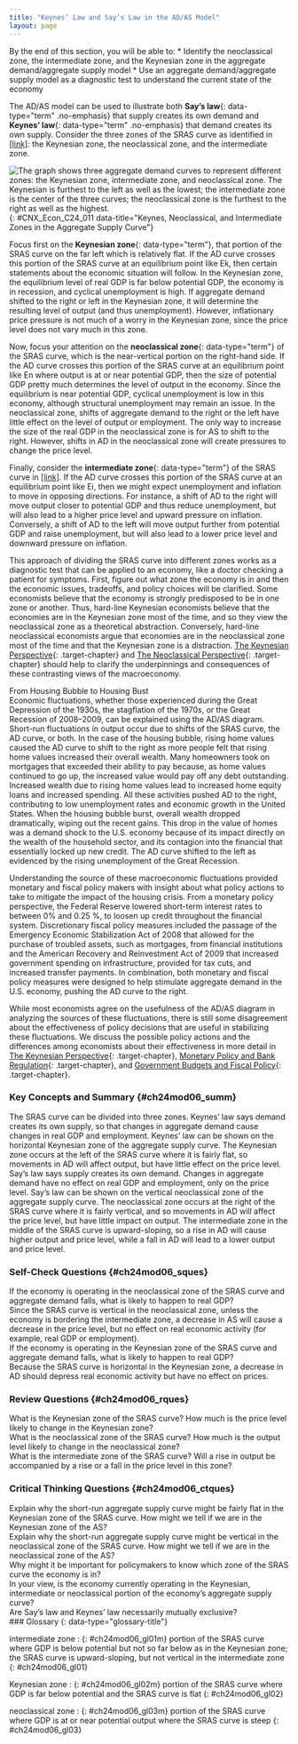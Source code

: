 ```yaml
---
title: "Keynes’ Law and Say’s Law in the AD/AS Model"
layout: page
---
```



<div data-type="abstract" markdown="1">
By the end of this section, you will be able to:
* Identify the neoclassical zone, the intermediate zone, and the Keynesian zone in the aggregate demand/aggregate supply model
* Use an aggregate demand/aggregate supply model as a diagnostic test to understand the current state of the economy

</div>

The AD/AS model can be used to illustrate both **Say’s law**{: data-type="term" .no-emphasis} that supply creates its own demand and **Keynes’ law**{: data-type="term" .no-emphasis} that demand creates its own supply. Consider the three zones of the SRAS curve as identified in [\[link\]](#CNX_Econ_C24_011)\: the Keynesian zone, the neoclassical zone, and the intermediate zone.

![The graph shows three aggregate demand curves to represent different zones: the Keynesian zone, intermediate zone, and neoclassical zone. The Keynesian is furthest to the left as well as the lowest; the intermediate zone is the center of the three curves; the neoclassical zone is the furthest to the right as well as the highest.](../resources/CNX_Econ_C24_011.jpg "Near the equilibrium Ek, in the Keynesian zone at the far left of the SRAS curve, small shifts in AD, either to the right or the left, will affect the output level Yk, but will not much affect the price level. In the Keynesian zone, AD largely determines the quantity of output. Near the equilibrium En, in the neoclassical zone at the far right of the SRAS curve, small shifts in AD, either to the right or the left, will have relatively little effect on the output level Yn, but instead will have a greater effect on the price level. In the neoclassical zone, the near-vertical SRAS curve close to the level of potential GDP largely determines the quantity of output. In the intermediate zone around equilibrium Ei, movement in AD to the right will increase both the output level and the price level, while a movement in AD to the left would decrease both the output level and the price level."){: #CNX_Econ_C24_011 data-title="Keynes, Neoclassical, and Intermediate Zones in the Aggregate Supply Curve"}

Focus first on the **Keynesian zone**{: data-type="term"}, that portion of the SRAS curve on the far left which is relatively flat. If the AD curve crosses this portion of the SRAS curve at an equilibrium point like Ek, then certain statements about the economic situation will follow. In the Keynesian zone, the equilibrium level of real GDP is far below potential GDP, the economy is in recession, and cyclical unemployment is high. If aggregate demand shifted to the right or left in the Keynesian zone, it will determine the resulting level of output (and thus unemployment). However, inflationary price pressure is not much of a worry in the Keynesian zone, since the price level does not vary much in this zone.

Now, focus your attention on the **neoclassical zone**{: data-type="term"} of the SRAS curve, which is the near-vertical portion on the right-hand side. If the AD curve crosses this portion of the SRAS curve at an equilibrium point like En where output is at or near potential GDP, then the size of potential GDP pretty much determines the level of output in the economy. Since the equilibrium is near potential GDP, cyclical unemployment is low in this economy, although structural unemployment may remain an issue. In the neoclassical zone, shifts of aggregate demand to the right or the left have little effect on the level of output or employment. The only way to increase the size of the real GDP in the neoclassical zone is for AS to shift to the right. However, shifts in AD in the neoclassical zone will create pressures to change the price level.

Finally, consider the **intermediate zone**{: data-type="term"} of the SRAS curve in [\[link\]](#CNX_Econ_C24_011). If the AD curve crosses this portion of the SRAS curve at an equilibrium point like Ei, then we might expect unemployment and inflation to move in opposing directions. For instance, a shift of AD to the right will move output closer to potential GDP and thus reduce unemployment, but will also lead to a higher price level and upward pressure on inflation. Conversely, a shift of AD to the left will move output further from potential GDP and raise unemployment, but will also lead to a lower price level and downward pressure on inflation.

This approach of dividing the SRAS curve into different zones works as a diagnostic test that can be applied to an economy, like a doctor checking a patient for symptoms. First, figure out what zone the economy is in and then the economic issues, tradeoffs, and policy choices will be clarified. Some economists believe that the economy is strongly predisposed to be in one zone or another. Thus, hard-line Keynesian economists believe that the economies are in the Keynesian zone most of the time, and so they view the neoclassical zone as a theoretical abstraction. Conversely, hard-line neoclassical economists argue that economies are in the neoclassical zone most of the time and that the Keynesian zone is a distraction. [The Keynesian Perspective](/m48749){: .target-chapter} and [The Neoclassical Perspective](/m48756){: .target-chapter} should help to clarify the underpinnings and consequences of these contrasting views of the macroeconomy.

<div data-type="note" data-has-label="true" id="ch24mod06_bring" class="economics bringhome" data-label="" markdown="1">
<div data-type="title">
From Housing Bubble to Housing Bust
</div>
Economic fluctuations, whether those experienced during the Great Depression of the 1930s, the stagflation of the 1970s, or the Great Recession of 2008–2009, can be explained using the AD/AS diagram. Short-run fluctuations in output occur due to shifts of the SRAS curve, the AD curve, or both. In the case of the housing bubble, rising home values caused the AD curve to shift to the right as more people felt that rising home values increased their overall wealth. Many homeowners took on mortgages that exceeded their ability to pay because, as home values continued to go up, the increased value would pay off any debt outstanding. Increased wealth due to rising home values lead to increased home equity loans and increased spending. All these activities pushed AD to the right, contributing to low unemployment rates and economic growth in the United States. When the housing bubble burst, overall wealth dropped dramatically, wiping out the recent gains. This drop in the value of homes was a demand shock to the U.S. economy because of its impact directly on the wealth of the household sector, and its contagion into the financial that essentially locked up new credit. The AD curve shifted to the left as evidenced by the rising unemployment of the Great Recession.

Understanding the source of these macroeconomic fluctuations provided monetary and fiscal policy makers with insight about what policy actions to take to mitigate the impact of the housing crisis. From a monetary policy perspective, the Federal Reserve lowered short-term interest rates to between 0% and 0.25 %, to loosen up credit throughout the financial system. Discretionary fiscal policy measures included the passage of the Emergency Economic Stabilization Act of 2008 that allowed for the purchase of troubled assets, such as mortgages, from financial institutions and the American Recovery and Reinvestment Act of 2009 that increased government spending on infrastructure, provided for tax cuts, and increased transfer payments. In combination, both monetary and fiscal policy measures were designed to help stimulate aggregate demand in the U.S. economy, pushing the AD curve to the right.

While most economists agree on the usefulness of the AD/AS diagram in analyzing the sources of these fluctuations, there is still some disagreement about the effectiveness of policy decisions that are useful in stabilizing these fluctuations. We discuss the possible policy actions and the differences among economists about their effectiveness in more detail in [The Keynesian Perspective](/m48749){: .target-chapter}, [Monetary Policy and Bank Regulation](/m48768){: .target-chapter}, and [Government Budgets and Fiscal Policy](/m48791){: .target-chapter}.

</div>

### Key Concepts and Summary   {#ch24mod06_summ}

The SRAS curve can be divided into three zones. Keynes’ law says demand creates its own supply, so that changes in aggregate demand cause changes in real GDP and employment. Keynes’ law can be shown on the horizontal Keynesian zone of the aggregate supply curve. The Keynesian zone occurs at the left of the SRAS curve where it is fairly flat, so movements in AD will affect output, but have little effect on the price level. Say’s law says supply creates its own demand. Changes in aggregate demand have no effect on real GDP and employment, only on the price level. Say’s law can be shown on the vertical neoclassical zone of the aggregate supply curve. The neoclassical zone occurs at the right of the SRAS curve where it is fairly vertical, and so movements in AD will affect the price level, but have little impact on output. The intermediate zone in the middle of the SRAS curve is upward-sloping, so a rise in AD will cause higher output and price level, while a fall in AD will lead to a lower output and price level.

### Self-Check Questions   {#ch24mod06_sques}

<div data-type="exercise" id="ch24mod06_sques01">
<div data-type="problem" id="ch24mod06_squesp01" markdown="1">
If the economy is operating in the neoclassical zone of the SRAS curve and aggregate demand falls, what is likely to happen to real GDP?

</div>
<div data-type="solution" id="ch24mod06_sques01s" markdown="1">
Since the SRAS curve is vertical in the neoclassical zone, unless the economy is bordering the intermediate zone, a decrease in AS will cause a decrease in the price level, but no effect on real economic activity (for example, real GDP or employment).

</div>
</div>

<div data-type="exercise" id="ch24mod06_sques02">
<div data-type="problem" id="ch24mod06_squesp02" markdown="1">
If the economy is operating in the Keynesian zone of the SRAS curve and aggregate demand falls, what is likely to happen to real GDP?

</div>
<div data-type="solution" id="ch24mod06_sques02s" markdown="1">
Because the SRAS curve is horizontal in the Keynesian zone, a decrease in AD should depress real economic activity but have no effect on prices.

</div>
</div>

### Review Questions   {#ch24mod06_rques}

<div data-type="exercise" id="ch24mod06_rques01">
<div data-type="problem" id="ch24mod06_rquesp01" markdown="1">
What is the Keynesian zone of the SRAS curve? How much is the price level likely to change in the Keynesian zone?

</div>
</div>

<div data-type="exercise" id="ch24mod06_rques02">
<div data-type="problem" id="ch24mod06_rquesp02" markdown="1">
What is the neoclassical zone of the SRAS curve? How much is the output level likely to change in the neoclassical zone?

</div>
</div>

<div data-type="exercise" id="ch24mod06_rques03">
<div data-type="problem" id="ch24mod06_rquesp03" markdown="1">
What is the intermediate zone of the SRAS curve? Will a rise in output be accompanied by a rise or a fall in the price level in this zone?

</div>
</div>

### Critical Thinking Questions   {#ch24mod06_ctques}

<div data-type="exercise" id="ch24mod06_ctques01">
<div data-type="problem" id="ch24mod06_ctquesp01" markdown="1">
Explain why the short-run aggregate supply curve might be fairly flat in the Keynesian zone of the SRAS curve. How might we tell if we are in the Keynesian zone of the AS?

</div>
</div>

<div data-type="exercise" id="ch24mod06_ctques02">
<div data-type="problem" id="ch24mod06_ctquesp02" markdown="1">
Explain why the short-run aggregate supply curve might be vertical in the neoclassical zone of the SRAS curve. How might we tell if we are in the neoclassical zone of the AS?

</div>
</div>

<div data-type="exercise" id="ch24mod06_ctques03">
<div data-type="problem" id="ch24mod06_ctquesp03" markdown="1">
Why might it be important for policymakers to know which zone of the SRAS curve the economy is in?

</div>
</div>

<div data-type="exercise" id="ch24mod06_ctques04">
<div data-type="problem" id="ch24mod06_ctquesp04" markdown="1">
In your view, is the economy currently operating in the Keynesian, intermediate or neoclassical portion of the economy’s aggregate supply curve?

</div>
</div>

<div data-type="exercise" id="ch24mod06_ctques05">
<div data-type="problem" id="ch24mod06_ctquesp05" markdown="1">
Are Say’s law and Keynes’ law necessarily mutually exclusive?

</div>
</div>

<div data-type="glossary" markdown="1">
### Glossary
{: data-type="glossary-title"}

intermediate zone
: {: #ch24mod06_gl01m} portion of the SRAS curve where GDP is below potential but not so far below as in the Keynesian zone; the SRAS curve is upward-sloping, but not vertical in the intermediate zone
{: #ch24mod06_gl01}

Keynesian zone
: {: #ch24mod06_gl02m} portion of the SRAS curve where GDP is far below potential and the SRAS curve is flat
{: #ch24mod06_gl02}

neoclassical zone
: {: #ch24mod06_gl03m} portion of the SRAS curve where GDP is at or near potential output where the SRAS curve is steep
{: #ch24mod06_gl03}

</div>

